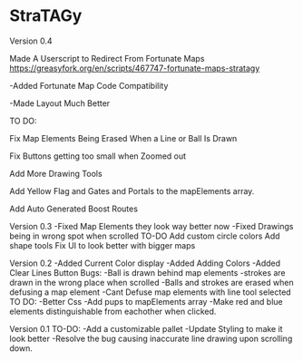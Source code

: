 # StraTAGy


Version 0.4

Made A Userscript to Redirect From Fortunate Maps 
https://greasyfork.org/en/scripts/467747-fortunate-maps-stratagy

-Added Fortunate Map Code Compatibility

-Made Layout Much Better

TO DO:

Fix Map Elements Being Erased When a Line or Ball Is Drawn

Fix Buttons getting too small when Zoomed out
 
Add More Drawing Tools

Add Yellow Flag and Gates and Portals to the mapElements array.

Add Auto Generated Boost Routes


Version 0.3
-Fixed Map Elements they look way better now
-Fixed Drawings being in wrong spot when scrolled
TO-DO 
Add custom circle colors
Add shape tools
Fix UI to look better with bigger maps



Version 0.2
-Added Current Color display
-Added Adding Colors
-Added Clear Lines Button
Bugs:
-Ball is drawn behind map elements
-strokes are drawn in the wrong place when scrolled
-Balls and strokes are erased when defusing a map element
-Cant Defuse map elements with line tool selected
TO DO:
-Better Css
-Add pups to mapElements array
-Make red and blue elements distinguishable from eachother when clicked. 

Version 0.1
TO-DO: 
-Add a customizable pallet
-Update Styling to make it look better
-Resolve the bug causing inaccurate line drawing upon scrolling down.
